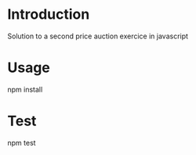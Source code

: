 # Introduction 

Solution to a second price auction exercice in javascript

# Usage

npm install

# Test

npm test